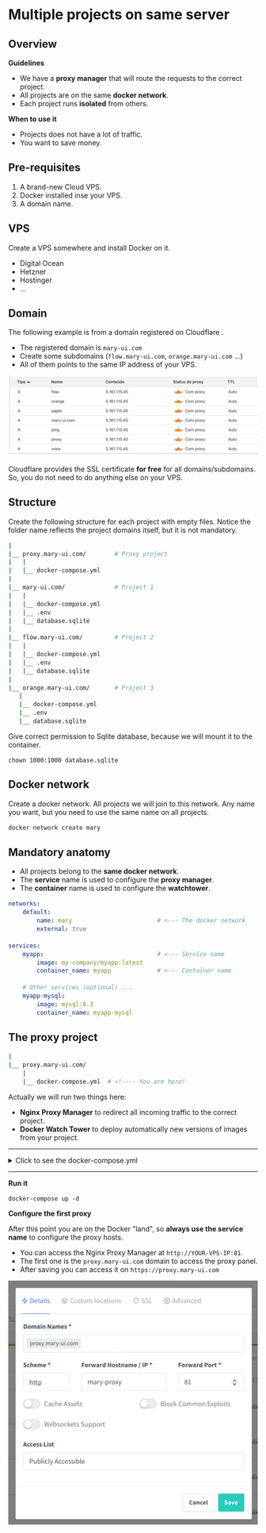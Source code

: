 # Multiple projects on same server

## Overview

**Guidelines**

- We have a **proxy manager** that will route the requests to the correct project.
- All projects are on the same **docker network**.
- Each project runs **isolated** from others.

**When to use it**

- Projects does not have a lot of traffic.
- You want to save money.


## Pre-requisites

1. A brand-new Cloud VPS.
1. Docker installed inse your VPS.
1. A domain name.


## VPS

Create a VPS somewhere and install Docker on it.

- Digital Ocean 
- Hetzner
- Hostinger 
- ...

## Domain 

The following example is from a domain registered on Cloudflare .

- The registered domain is `mary-ui.com`
- Create some subdomains (`flow.mary-ui.com`, `orange.mary-ui.com` ...)
- All of them points to the same IP address of your VPS.

![](domains.png)

Cloudflare provides the SSL certificate **for free** for all domains/subdomains. So, you do not need to do anything else on your VPS.

## Structure

Create the following structure for each project with empty files. Notice the folder name reflects the project domains itself, but it is not mandatory.

```bash
|   
|__ proxy.mary-ui.com/        # Proxy project
|   |
|   |__ docker-compose.yml
|
|__ mary-ui.com/              # Project 1
|   |
|   |__ docker-compose.yml
|   |__ .env
|   |__ database.sqlite
|
|__ flow.mary-ui.com/         # Project 2
|   |
|   |__ docker-compose.yml
|   |__ .env
|   |__ database.sqlite
|
|__ orange.mary-ui.com/       # Project 3
   |
   |__ docker-compose.yml
   |__ .env
   |__ database.sqlite   
```

Give correct permission to Sqlite database, because we will mount it to the container.

```
chown 1000:1000 database.sqlite
```

## Docker network

Create a docker network. All projects we will join to this network. Any name you want, but you need to use the same name on all projects.

```bash
docker network create mary
```

## Mandatory anatomy 

- All projects belong to the **same docker network**.
- The **service** name is used to configure the **proxy manager**.
- The **container** name is used to configure the **watchtower**.

```yml
networks:
    default:
        name: mary                        # <--- The docker network
        external: true

services:    
    myapp:                                # <--- Service name
        image: my-company/myapp:latest
        container_name: myapp             # <--- Container name
    
    # Other services (optional) ...
    myapp-mysql:
        image: mysql:8.3
        container_name: myapp-mysql
```

## The proxy project

```bash
|   
|__ proxy.mary-ui.com/        
    |
    |__ docker-compose.yml  # <!---- You are here!
```

Actually we will run two things here:
- **Nginx Proxy Manager** to redirect all incoming traffic to the correct project. 
- **Docker Watch Tower** to deploy automatically new versions of images from your project.

---
<details>
<summary>Click to see the docker-compose.yml</summary>

```yml
networks:
    default:
        name: mary
        external: true

services:

    ####### NGINX PROXY ##########
  
    mary-proxy:
        #image: jc21/nginx-proxy-manager:latest (TODO)
        image: jc21/nginx-proxy-manager:github-pr-3478
        container_name: ping17-proxy
        restart: unless-stopped
        ports:
            - 80:80
            - 81:81
            - 443:443
        volumes:
            - ./proxy.mary-ui.com/data:/data
            - ./ping17.com/letsencrypt:/etc/letsencrypt

    ######## WATCHTOWER ########
    
    watchtower:
        image: containrrr/watchtower
        container_name: ping17-watchower
        # Place here all `container_name` of the upcoming projects you want to watch.
        command: mary-app flow-app ping-app orange-app paper-app  --log-level error --interval 5 --rolling-restart
        volumes:
            - /var/run/docker.sock:/var/run/docker.sock
            - /root/.docker/config.json:/config.json
```
</details>

---

**Run it**

```
docker-compose up -d
```

**Configure the first proxy**

After this point you are on the Docker "land", so  **always use the service name** to configure the proxy hosts.

- You can access the Nginx Proxy Manager at `http://YOUR-VPS-IP:81`.  
- The first one is the `proxy.mary-ui.com` domain to access the proxy panel.
- After saving you can access it on `https://proxy.mary-ui.com`

![img_3.png](mary-proxy.png)
